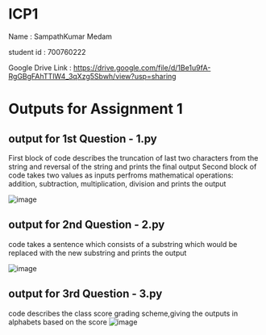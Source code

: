 # ICP1
Name : SampathKumar Medam

student id : 700760222

Google Drive Link : https://drive.google.com/file/d/1Be1u9fA-RgGBgFAhTTlW4_3qXzg5Sbwh/view?usp=sharing

# Outputs for Assignment 1

## output for 1st Question - 1.py 
First block of code describes the truncation of last two characters from the string and reversal of the string and prints the final output 
Second block of code takes two values as inputs perfroms mathematical operations: addition, subtraction, multiplication, division and prints the output
   
![image](https://user-images.githubusercontent.com/122483816/212152693-2781fec1-ec2b-402a-a833-eb55190c1d72.png)

## output for 2nd Question - 2.py
code takes a sentence which consists of a substring which would be replaced with the new substring and prints the output

![image](https://user-images.githubusercontent.com/122483816/212153259-3b58a6c0-3523-4c77-ac0c-648dc41b3112.png)

## output for 3rd Question - 3.py
code describes the class score grading scheme,giving the outputs in alphabets based on the score
![image](https://user-images.githubusercontent.com/122483816/212153401-9b1c0c53-2549-49c5-8bef-983aac303d03.png)
